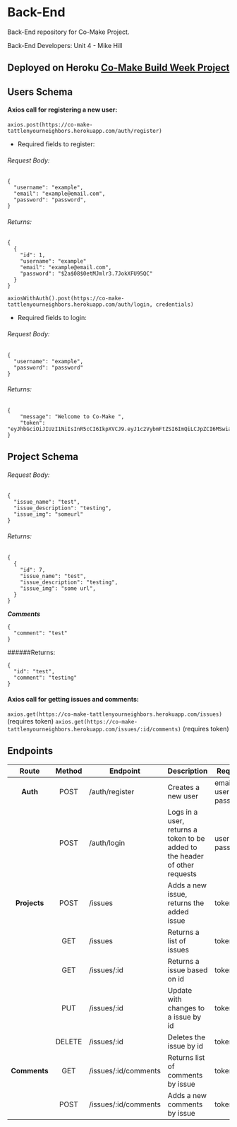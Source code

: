 # Back-End

Back-End repository for Co-Make Project.

Back-End Developers: Unit 4 - Mike Hill

## Deployed on Heroku [Co-Make Build Week Project](https://co-make-tattlenyourneighbors.herokuapp.com/)

## Users Schema

#### Axios call for registering a new user:

`axios.post(https://co-make-tattlenyourneighbors.herokuapp.com/auth/register)`

- Required fields to register:

###### Request Body:

```
{
  "username": "example",
  "email": "example@email.com",
  "password": "password",
}
```

###### Returns:

```
{
  {
    "id": 1,
    "username": "example"
    "email": "example@email.com",
    "password": "$2a$08$0etMJmlr3.7JokXFU95QC"
  }
}
```

`axiosWithAuth().post(https://co-make-tattlenyourneighbors.herokuapp.com/auth/login, credentials)`

- Required fields to login:

###### Request Body:

```
{
  "username": "example",
  "password": "password"
}
```

###### Returns:

```
{
    "message": "Welcome to Co-Make ",
    "token": "eyJhbGciOiJIUzI1NiIsInR5cCI6IkpXVCJ9.eyJ1c2VybmFtZSI6ImQiLCJpZCI6MSwiaWF0IjoxNjAzMDg0MTc3LCJleHAiOjE2MDMxMTI5Nzd9"
}
```

## Project Schema

###### Request Body:

```
{
  "issue_name": "test",
  "issue_description": "testing",
  "issue_img": "someurl"
}
```

###### Returns:

```
{
  {
    "id": 7,
    "issue_name": "test",
    "issue_description": "testing",
    "issue_img": "some url",
  }
}
```

***Comments***
```
{
  "comment": "test"
}
```

######Returns:
```
{
  "id": "test",
  "comment": "testing"
}
```

#### Axios call for getting issues and comments:

`axios.get(https://co-make-tattlenyourneighbors.herokuapp.com/issues)` (requires token)
`axios.get(https://co-make-tattlenyourneighbors.herokuapp.com/issues/:id/comments)` (requires token)

## Endpoints

|    Route     | Method | Endpoint              | Description                                                                 | Required                  |
| :----------: | :----: | --------------------- | --------------------------------------------------------------------------- | ------------------------- |
|   **Auth**   | POST   | /auth/register        | Creates a new user                                                          | email, username, password |
|              | POST   | /auth/login           | Logs in a user, returns a token to be added to the header of other requests | username, password        |
| **Projects** | POST   | /issues               | Adds a new issue, returns the added issue                                   | token                     |
|              | GET    | /issues               | Returns a list of issues                                                    | token                     |
|              | GET    | /issues/:id           | Returns a issue based on id                                                 | token                     |
|              | PUT    | /issues/:id           | Update with changes to a issue by id                                        | token                     |
|              | DELETE | /issues/:id           | Deletes the issue by id                                                     | token                     |
| **Comments** | GET    | /issues/:id/comments  | Returns list of comments by issue                                           | token                     |
|              | POST   | /issues/:id/comments  | Adds a new comments by issue                                                | token                     |

